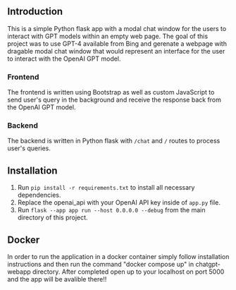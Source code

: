 ## Introduction

This is a simple Python flask app with a modal chat window for the users to interact with GPT models within an empty web page. The goal of this project was to use GPT-4 available from Bing and gerenate a webpage with dragable modal chat window that would represent an interface for the user to interact with the OpenAI GPT model.

### Frontend

The frontend is written using Bootstrap as well as custom JavaScript to send user's query in the background and receive the response back from the OpenAI GPT model.

### Backend

The backend is written in Python flask with `/chat` and `/` routes to process user's queries.

## Installation

1. Run `pip install -r requirements.txt` to install all necessary dependencies.
2. Replace the openai_api with your OpenAI API key inside of `app.py` file.
3. Run `flask --app app run --host 0.0.0.0 --debug` from the main directory of this project. 


## Docker
In order to run the application in a docker container simply follow installation instructions and then run the command "docker compose up" in chatgpt-webapp directory. After completed open up to your localhost on port 5000 and the app will be avalible there!!
